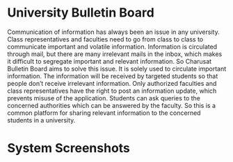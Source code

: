 # University Bulletin Board
Communication of information has always been an issue in any university. Class representatives and faculties need to go from class to class to communicate important and volatile information. Information is circulated through mail, but there are many irrelevant mails in the inbox, which makes it difficult to segregate important and relevant information. 
So Charusat Bulletin Board aims to solve this issue. It is solely used to circulate important information. The information will be received by targeted students so that people don’t receive irrelevant information. Only authorized faculties and class representatives have the right to post an information update, which prevents misuse of the application.
Students can ask queries to the concerned authorities which can be answered by the faculty. So this is a common platform for sharing relevant information to the concerned students in a university.

# System Screenshots
